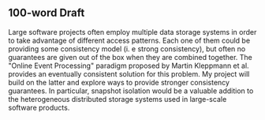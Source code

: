 ## 100-word Draft

Large software projects often employ multiple data storage systems in order to take advantage of different access patterns. Each one of them could be providing some consistency model (i. e strong consistency), but often no guarantees are given out of the box when they are combined together. The "Online Event Processing" paradigm proposed by Martin Kleppmann et al. provides an eventually consistent solution for this problem. My project will build on the latter and explore ways to provide stronger consistency guarantees. In particular, snapshot isolation would be a valuable addition to the heterogeneous distributed storage systems used in large-scale software products.
